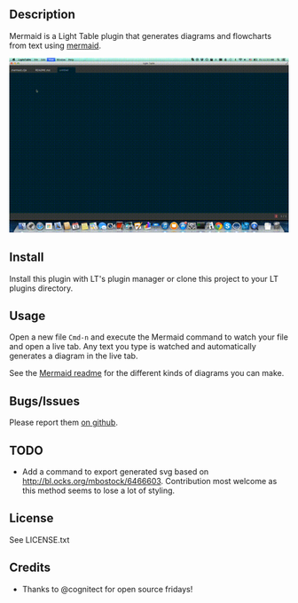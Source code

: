 ## Description

Mermaid is a Light Table plugin that generates diagrams and flowcharts from text using [mermaid](https://github.com/knsv/mermaid).

![Usage Example](example.gif)

## Install

Install this plugin with LT's plugin manager or clone this project to your LT
plugins directory.

## Usage

Open a new file `Cmd-n` and execute the Mermaid command to watch your file and open a live tab. Any text you type
is watched and automatically generates a diagram in the live tab.

See the [Mermaid readme](https://github.com/knsv/mermaid#readme) for the different kinds of diagrams you can make.

## Bugs/Issues

Please report them [on github](http://github.com/cldwalker/Mermaid/issues).

## TODO
* Add a command to export generated svg based on http://bl.ocks.org/mbostock/6466603. Contribution
  most welcome as this method seems to lose a lot of styling.

## License
See LICENSE.txt

## Credits
* Thanks to @cognitect for open source fridays!
